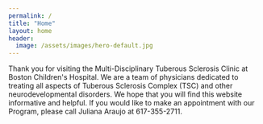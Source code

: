```yaml
---
permalink: /
title: "Home"
layout: home
header:
  image: /assets/images/hero-default.jpg
---
```


Thank you for visiting the Multi-Disciplinary Tuberous Sclerosis Clinic at Boston Children's Hospital. We are a team of physicians dedicated to treating all aspects of Tuberous Sclerosis Complex (TSC) and other neurodevelopmental disorders. We hope that you will find this website informative and helpful. If you would like to make an appointment with our Program, please call Juliana Araujo at 617-355-2711.

